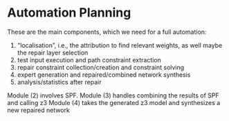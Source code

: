 # Automation Planning

These are the main components, which we need for a full automation:
1. “localisation”, i.e., the attribution to find relevant weights, as well maybe the repair layer selection
2. test input execution and path constraint extraction
3. repair constraint collection/creation and constraint solving
4. expert generation and repaired/combined network synthesis
5. analysis/statistics after repair

Module (2) involves SPF.
Module (3) handles combining the results of SPF and calling z3
Module (4) takes the generated z3 model and synthesizes a new repaired network 
